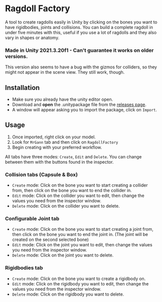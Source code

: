 # Ragdoll Factory
A tool to create ragdolls easily in Unity by clicking on the bones you want to have rigidbodies, joints and collisions.
You can build a complete ragdoll in under five minutes with this, useful if you use a lot of ragdolls and they also vary in shapes or anatomy.

### Made in Unity 2021.3.20f1 - Can't guarantee it works on older versions.
This version also seems to have a bug with the gizmos for colliders, so they might not appear in the scene view. They still work, though.

## Installation
* Make sure you already have the unity editor open.
* Download and **open** the .unitypackage file from the [releases page](https://github.com/Gann4Life/RagdollFactory/releases).
* A window will appear asking you to import the package, click on `Import`.

## Usage
1. Once imported, right click on your model.
2. Look for `MrGann` tab and then click on `RagdollFactory`
3. Begin creating with your preferred workflow.

All tabs have three modes: `Create`, `Edit` and `Delete`. You can change between them with the buttons found in the inspector.

### Collision tabs (Capsule & Box)
* `Create` mode: Click on the bone you want to start creating a collider from, then click on the bone you want to end the collider in.
* `Edit` mode: Click on the collider you want to edit, then change the values you need from the inspector window.
* `Delete` mode: Click on the collider you want to delete.
### Configurable Joint tab
* `Create` mode: Click on the bone you want to start creating a joint from, then click on the bone you want to end the joint in. (The joint will be created on the second selected bone)
* `Edit` mode: Click on the joint you want to edit, then change the values you need from the inspector window.
* `Delete` mode: Click on the joint you want to delete.
### Rigidbodies tab
* `Create` mode: Click on the bone you want to create a rigidbody on.
* `Edit` mode: Click on the rigidbody you want to edit, then change the values you need from the inspector window.
* `Delete` mode: Click on the rigidbody you want to delete.
